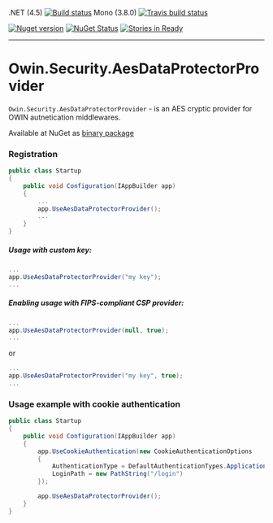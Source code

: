 .NET (4.5) [![Build status](https://ci.appveyor.com/api/projects/status/0vjtl572q4f8nh3r/branch/master)](https://ci.appveyor.com/project/i4004/owin-security-aesdataprotectorprovider/branch/master) Mono (3.8.0) [![Travis build status](https://travis-ci.org/i4004/Owin.Security.AesDataProtectorProvider.png?branch=master)](https://travis-ci.org/i4004/Owin.Security.AesDataProtectorProvider)

[![Nuget version](http://img.shields.io/badge/nuget-v1.1-blue.png)](https://www.nuget.org/packages/Owin.Security.AesDataProtectorProvider/)
[![NuGet Status](http://nugetstatus.com/Owin.Security.AesDataProtectorProvider.png)](http://nugetstatus.com/packages/Owin.Security.AesDataProtectorProvider)
 [![Stories in Ready](https://badge.waffle.io/i4004/Owin.Security.AesDataProtectorProvider.png?label=ready&title=Ready)](https://waffle.io/i4004/Owin.Security.AesDataProtectorProvider)

---

Owin.Security.AesDataProtectorProvider
============

`Owin.Security.AesDataProtectorProvider` - is an AES cryptic provider for OWIN autnetication middlewares.

Available at NuGet as [binary package](https://www.nuget.org/packages/Owin.Security.AesDataProtectorProvider/)

### Registration

```csharp
public class Startup
{
	public void Configuration(IAppBuilder app)
	{
		...
		app.UseAesDataProtectorProvider();
		...
	}
}
```

##### Usage with custom key:
```csharp
...
app.UseAesDataProtectorProvider("my key");
...
```

##### Enabling usage with FIPS-compliant CSP provider:
```csharp
...
app.UseAesDataProtectorProvider(null, true);
...
```
or
```csharp
...
app.UseAesDataProtectorProvider("my key", true);
...
```

### Usage example with cookie authentication


```csharp
public class Startup
{
	public void Configuration(IAppBuilder app)
	{
		app.UseCookieAuthentication(new CookieAuthenticationOptions
		{
			AuthenticationType = DefaultAuthenticationTypes.ApplicationCookie,
			LoginPath = new PathString("/login")
		});

		app.UseAesDataProtectorProvider();
	}
}
```
